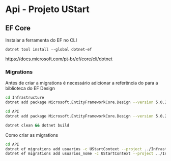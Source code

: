 # Api - Projeto UStart

## EF Core

Instalar a ferramenta do EF no CLI
```
dotnet tool install --global dotnet-ef
```
https://docs.microsoft.com/pt-br/ef/core/cli/dotnet

### Migrations

Antes de criar a migrations é necessário adicionar a referência do para a biblioteca do EF Design
```bash
cd Infrastructure 
dotnet add package Microsoft.EntityFrameworkCore.Design --version 5.0.2

cd API
dotnet add package Microsoft.EntityFrameworkCore.Design --version 5.0.2

dotnet clean && dotnet build
```

Como criar as migrations
```bash
cd API
dotnet ef migrations add usuarios -c UStartContext --project ../Infrastructure/Infrastructure.csproj
dotnet ef migrations add usuarios_nome -c UStartContext --project ../Infrastructure/Infrastructure.csproj
```